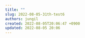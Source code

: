 ```yaml
---
title: ""
slug: 2022-08-05-31th-test6
authors: jungil
created: 2022-08-05T20:06:47 +0900
updated: 2022-08-05 20:06
---
```


## 



